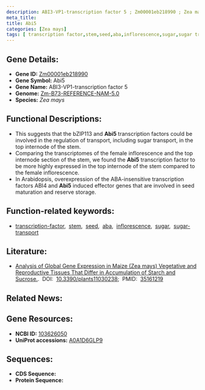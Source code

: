 ```yaml
---
description: ABI3-VP1-transcription factor 5 ; Zm00001eb218990 ; Zea mays
meta_title:
title: Abi5
categories: [Zea mays]
tags: [ transcription factor,stem,seed,aba,inflorescence,sugar,sugar transport ]
---
```


## Gene Details:
- **Gene ID:**	[Zm00001eb218990](https://www.maizegdb.org/gene_center/gene/Zm00001eb218990)
- **Gene Symbol:** Abi5
- **Gene Name:** ABI3-VP1-transcription factor 5
- **Genome:** [Zm-B73-REFERENCE-NAM-5.0](https://www.maizegdb.org/genome/assembly/Zm-B73-REFERENCE-NAM-5.0)
- **Species:** *Zea mays*

## Functional Descriptions:
   - This suggests that the bZIP113 and **Abi5** transcription factors could be involved in the regulation of transport, including sugar transport, in the top internode of the stem.
   - Comparing the transcriptomes of the female inflorescence and the top internode section of the stem, we found the **Abi5** transcription factor to be more highly expressed in the top internode of the stem compared to the female inflorescence.
   - In Arabidopsis, overexpression of the ABA-insensitive transcription factors ABI4 and **Abi5** induced effector genes that are involved in seed maturation and reserve storage.

## Function-related keywords:
- [transcription-factor](/tags/transcription-factor/),&nbsp;&nbsp;[stem](/tags/stem/),&nbsp;&nbsp;[seed](/tags/seed/),&nbsp;&nbsp;[aba](/tags/aba/),&nbsp;&nbsp;[inflorescence](/tags/inflorescence/),&nbsp;&nbsp;[sugar](/tags/sugar/),&nbsp;&nbsp;[sugar-transport](/tags/sugar-transport/)

## Literature:
   - [Analysis of Global Gene Expression in Maize (Zea mays) Vegetative and Reproductive Tissues That Differ in Accumulation of Starch and Sucrose.]( https://www.ncbi.nlm.nih.gov/pmc/articles/PMC8838981/).&nbsp;&nbsp;DOI:&nbsp;&nbsp;[10.3390/plants11030238](https://www.ncbi.nlm.nih.gov/pmc/articles/PMC8838981/);&nbsp;&nbsp;PMID:&nbsp;&nbsp;[35161219](https://pubmed.ncbi.nlm.nih.gov/35161219/)

## Related News:

## Gene Resources:
- **NCBI ID:**  [103626050](https://www.ncbi.nlm.nih.gov/gene/?term=103626050)
- **UniProt accessions:** [A0A1D6GLP9](https://www.uniprot.org/uniprotkb/A0A1D6GLP9/entry)



## Sequences:
- **CDS Sequence:**
- **Protein Sequence:**
